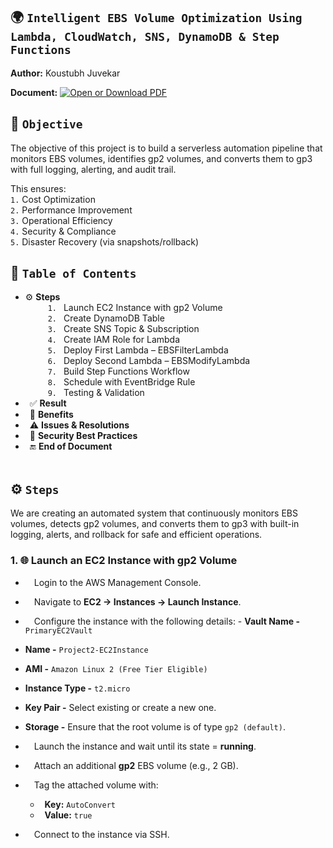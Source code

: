 ## 🌍 `Intelligent EBS Volume Optimization Using Lambda, CloudWatch, SNS, DynamoDB & Step Functions`

**Author:** Koustubh Juvekar <br>

**Document:** [![Open or Download PDF](https://img.shields.io/badge/Download-PDF-blue?logo=adobeacrobatreader)](./Project%20-%20Cross-Region%20Backup%20Replication%20for%20EC2%20using%20AWS%20Backup.pdf)

## 🎯 `Objective`  

The objective of this project is to build a serverless automation pipeline that monitors EBS volumes, identifies gp2 volumes, and converts them to gp3 with full logging, alerting, and audit trail.

This ensures: <br>
`1.` Cost Optimization <br>
`2.` Performance Improvement <br>
`3.` Operational Efficiency <br>
`4.` Security & Compliance <br>
`5.` Disaster Recovery (via snapshots/rollback)
<br>

## 📑 `Table of Contents`<br>
- ⚙️ **Steps** <br>
   &ensp;&ensp;  `1.` &ensp;Launch EC2 Instance with gp2 Volume<br>
   &ensp;&ensp;  `2.` &ensp;Create DynamoDB Table<br>
   &ensp;&ensp;  `3.` &ensp;Create SNS Topic & Subscription<br>
   &ensp;&ensp;  `4.` &ensp;Create IAM Role for Lambda<br>
   &ensp;&ensp;  `5.` &ensp;Deploy First Lambda – EBSFilterLambda<br>
   &ensp;&ensp;  `6.` &ensp;Deploy Second Lambda – EBSModifyLambda<br>
   &ensp;&ensp;  `7.` &ensp;Build Step Functions Workflow<br>
   &ensp;&ensp;  `8.` &ensp;Schedule with EventBridge Rule<br>
   &ensp;&ensp;  `9.` &ensp;Testing & Validation<br>
- &ensp;✅ **Result**
- &ensp;🌟 **Benefits**
- &ensp;⚠️ **Issues & Resolutions**
- &ensp;🔐 **Security Best Practices**
- &ensp;🔚 **End of Document** 
<br><br>

## ⚙️ `Steps`  <br>
We are creating an automated system that continuously monitors EBS volumes, detects gp2 volumes, and converts them to gp3 with built-in logging, alerts, and rollback for safe and efficient operations.

### 1. 🌐 **Launch an EC2 Instance with gp2 Volume**

- &ensp;&ensp;Login to the AWS Management Console.
- &ensp;&ensp;Navigate to **EC2 → Instances → Launch Instance**.
- &ensp;&ensp;Configure the instance with the following details:
            - **Vault Name -** `PrimaryEC2Vault`<br>
- **Name -** `Project2-EC2Instance`<br>
- **AMI -** `Amazon Linux 2 (Free Tier Eligible)` <br>
- **Instance Type -** `t2.micro` <br>
- **Key Pair -** Select existing or create a new one. <br>
- **Storage -** Ensure that the root volume is of type `gp2 (default)`.<br>
      
- &ensp;&ensp;Launch the instance and wait until its state = **running**.
- &ensp;&ensp;Attach an additional **gp2** EBS volume (e.g., 2 GB).
- &ensp;&ensp;Tag the attached volume with:
  - &ensp;**Key:** `AutoConvert`
  - &ensp;**Value:** `true`
- &ensp;&ensp;Connect to the instance via SSH.


